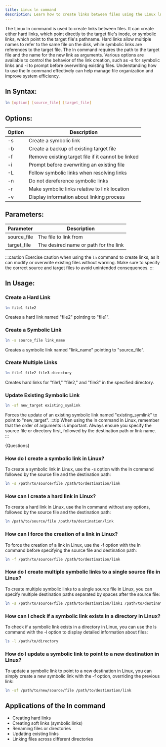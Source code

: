 ```yaml
---
title: Linux ln command
description: Learn how to create links between files using the Linux ln command. Understand the different options and syntax for creating hard and symbolic links.
---
```


The Linux ln command is used to create links between files. It can create either hard links, which point directly to the target file's inode, or symbolic links, which point to the target file's pathname. Hard links allow multiple names to refer to the same file on the disk, while symbolic links are references to the target file. The ln command requires the path to the target file and the name for the new link as arguments. Various options are available to control the behavior of the link creation, such as -s for symbolic links and -i to prompt before overwriting existing files. Understanding how to use the ln command effectively can help manage file organization and improve system efficiency.
## ln Syntax:
```bash
ln [option] [source_file] [target_file]
```
## Options:
| Option | Description                   |
|--------|-------------------------------|
| -s     | Create a symbolic link         |
| -b     | Create a backup of existing target file          |
| -f     | Remove existing target file if it cannot be linked          |
| -i     | Prompt before overwriting an existing file          |
| -L     | Follow symbolic links when resolving links          |
| -n     | Do not dereference symbolic links          |
| -r     | Make symbolic links relative to link location          |
| -v     | Display information about linking process          |

## Parameters:
| Parameter    | Description                            |
|--------------|----------------------------------------|
| source_file  | The file to link from                 |
| target_file  | The desired name or path for the link | 

:::caution
Exercise caution when using the `ln` command to create links, as it can modify or overwrite existing files without warning. Make sure to specify the correct source and target files to avoid unintended consequences.
:::
## ln Usage:
### Create a Hard Link
```bash
ln file1 file2
```
Creates a hard link named "file2" pointing to "file1".

### Create a Symbolic Link
```bash
ln -s source_file link_name
```
Creates a symbolic link named "link_name" pointing to "source_file".

### Create Multiple Links
```bash
ln file1 file2 file3 directory
```
Creates hard links for "file1," "file2," and "file3" in the specified directory.

### Update Existing Symbolic Link
```bash
ln -sf new_target existing_symlink
```
Forces the update of an existing symbolic link named "existing_symlink" to point to "new_target".
:::tip
When using the ln command in Linux, remember that the order of arguments is important. Always ensure you specify the source file or directory first, followed by the destination path or link name.
:::

{Questions} 

### How do I create a symbolic link in Linux?
To create a symbolic link in Linux, use the -s option with the ln command followed by the source file and the destination path:
```bash
ln -s /path/to/source/file /path/to/destination/link
```

### How can I create a hard link in Linux?
To create a hard link in Linux, use the ln command without any options, followed by the source file and the destination path:
```bash
ln /path/to/source/file /path/to/destination/link
```

### How can I force the creation of a link in Linux?
To force the creation of a link in Linux, use the -f option with the ln command before specifying the source file and destination path:
```bash
ln -f /path/to/source/file /path/to/destination/link
```

### How do I create multiple symbolic links to a single source file in Linux?
To create multiple symbolic links to a single source file in Linux, you can specify multiple destination paths separated by spaces after the source file:
```bash
ln -s /path/to/source/file /path/to/destination/link1 /path/to/destination/link2
```

### How can I check if a symbolic link exists in a directory in Linux?
To check if a symbolic link exists in a directory in Linux, you can use the ls command with the -l option to display detailed information about files:
```bash
ls -l /path/to/directory
```

### How do I update a symbolic link to point to a new destination in Linux?
To update a symbolic link to point to a new destination in Linux, you can simply create a new symbolic link with the -f option, overriding the previous link:
```bash
ln -sf /path/to/new/source/file /path/to/destination/link
```

## Applications of the ln command

- Creating hard links
- Creating soft links (symbolic links)
- Renaming files or directories
- Updating existing links
- Linking files across different directories